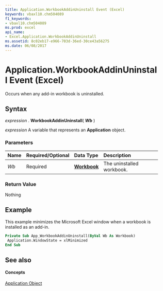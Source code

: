 ```yaml
---
title: Application.WorkbookAddinUninstall Event (Excel)
keywords: vbaxl10.chm504089
f1_keywords:
- vbaxl10.chm504089
ms.prod: excel
api_name:
- Excel.Application.WorkbookAddinUninstall
ms.assetid: 8c02eb17-e966-703d-36ed-30ce43a56275
ms.date: 06/08/2017
---
```



# Application.WorkbookAddinUninstall Event (Excel)

Occurs when any add-in workbook is uninstalled.


## Syntax

 _expression_ . **WorkbookAddinUninstall**( **_Wb_** )

 _expression_ A variable that represents an **Application** object.


### Parameters



|**Name**|**Required/Optional**|**Data Type**|**Description**|
|:-----|:-----|:-----|:-----|
| _Wb_|Required| **[Workbook](workbook-object-excel.md)**|The uninstalled workbook.|

### Return Value

Nothing


## Example

This example minimizes the Microsoft Excel window when a workbook is installed as an add-in.


```vb
Private Sub App_WorkbookAddinUninstall(ByVal Wb As Workbook) 
 Application.WindowState = xlMinimized 
End Sub
```


## See also


#### Concepts


[Application Object](application-object-excel.md)

